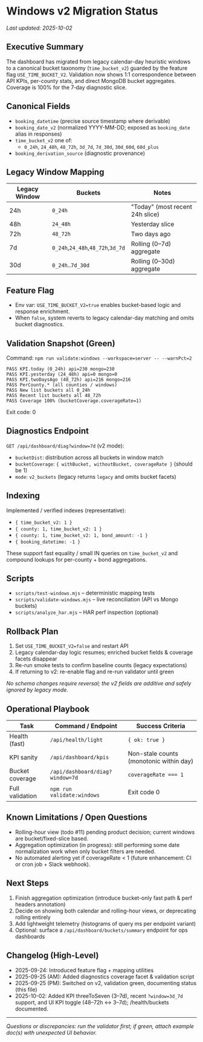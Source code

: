 # Windows v2 Migration Status

_Last updated: 2025-10-02_

## Executive Summary
The dashboard has migrated from legacy calendar-day heuristic windows to a canonical bucket taxonomy (`time_bucket_v2`) guarded by the feature flag `USE_TIME_BUCKET_V2`. Validation now shows 1:1 correspondence between API KPIs, per-county stats, and direct MongoDB bucket aggregates. Coverage is 100% for the 7‑day diagnostic slice.

## Canonical Fields
- `booking_datetime` (precise source timestamp where derivable)
- `booking_date_v2` (normalized YYYY-MM-DD; exposed as `booking_date` alias in responses)
- `time_bucket_v2` one of:
  - `0_24h`, `24_48h`, `48_72h`, `3d_7d`, `7d_30d`, `30d_60d`, `60d_plus`
- `booking_derivation_source` (diagnostic provenance)

## Legacy Window Mapping
| Legacy Window | Buckets | Notes |
| ------------- | ------- | ----- |
| 24h | `0_24h` | "Today" (most recent 24h slice) |
| 48h | `24_48h` | Yesterday slice |
| 72h | `48_72h` | Two days ago |
| 7d  | `0_24h`,`24_48h`,`48_72h`,`3d_7d` | Rolling (0–7d) aggregate |
| 30d | `0_24h`..`7d_30d` | Rolling (0–30d) aggregate |

## Feature Flag
- Env var: `USE_TIME_BUCKET_V2=true` enables bucket-based logic and response enrichment.
- When `false`, system reverts to legacy calendar-day matching and omits bucket diagnostics.

## Validation Snapshot (Green)
Command: `npm run validate:windows --workspace=server -- --warnPct=2`
```
PASS KPI.today (0_24h) api=230 mongo=230
PASS KPI.yesterday (24_48h) api=0 mongo=0
PASS KPI.twoDaysAgo (48_72h) api=216 mongo=216
PASS PerCounty.* (all counties / windows)
PASS New list buckets all 0_24h
PASS Recent list buckets all 48_72h
PASS Coverage 100% (bucketCoverage.coverageRate=1)
```
Exit code: 0

## Diagnostics Endpoint
`GET /api/dashboard/diag?window=7d` (v2 mode):
- `bucketDist`: distribution across all buckets in window match
- `bucketCoverage`: `{ withBucket, withoutBucket, coverageRate }` (should be 1)
- `mode`: `v2_buckets` (legacy returns `legacy` and omits bucket facets)

## Indexing
Implemented / verified indexes (representative):
- `{ time_bucket_v2: 1 }`
- `{ county: 1, time_bucket_v2: 1 }`
- `{ county: 1, time_bucket_v2: 1, bond_amount: -1 }`
- `{ booking_datetime: -1 }`

These support fast equality / small IN queries on `time_bucket_v2` and compound lookups for per-county + bond aggregations.

## Scripts
- `scripts/test-windows.mjs` – deterministic mapping tests
- `scripts/validate-windows.mjs` – live reconciliation (API vs Mongo buckets)
- `scripts/analyze_har.mjs` – HAR perf inspection (optional)

## Rollback Plan
1. Set `USE_TIME_BUCKET_V2=false` and restart API
2. Legacy calendar-day logic resumes; enriched bucket fields & coverage facets disappear
3. Re-run smoke tests to confirm baseline counts (legacy expectations)
4. If returning to v2: re-enable flag and re-run validator until green

_No schema changes require reversal; the v2 fields are additive and safely ignored by legacy mode._

## Operational Playbook
| Task | Command / Endpoint | Success Criteria |
|------|--------------------|------------------|
| Health (fast) | `/api/health/light` | `{ ok: true }` |
| KPI sanity | `/api/dashboard/kpis` | Non-stale counts (monotonic within day) |
| Bucket coverage | `/api/dashboard/diag?window=7d` | `coverageRate === 1` |
| Full validation | `npm run validate:windows` | Exit code 0 |

## Known Limitations / Open Questions
- Rolling-hour view (todo #11) pending product decision; current windows are bucket/fixed-slice based.
- Aggregation optimization (in progress): still performing some date normalization work when only bucket filters are needed.
- No automated alerting yet if coverageRate < 1 (future enhancement: CI or cron job + Slack webhook).

## Next Steps
1. Finish aggregation optimization (introduce bucket-only fast path & perf headers annotation)
2. Decide on showing both calendar and rolling-hour views, or deprecating rolling entirely
3. Add lightweight telemetry (histograms of query ms per endpoint variant)
4. Optional: surface a `/api/dashboard/buckets/summary` endpoint for ops dashboards

## Changelog (High-Level)
- 2025-09-24: Introduced feature flag + mapping utilities
- 2025-09-25 (AM): Added diagnostics coverage facet & validation script
- 2025-09-25 (PM): Switched on v2, validation green, documenting status (this file)
 - 2025-10-02: Added KPI threeToSeven (3–7d), recent `?window=3d_7d` support, and UI KPI toggle (48–72h ↔ 3–7d); /health/buckets documented.

---
_Questions or discrepancies: run the validator first; if green, attach example doc(s) with unexpected UI behavior._

